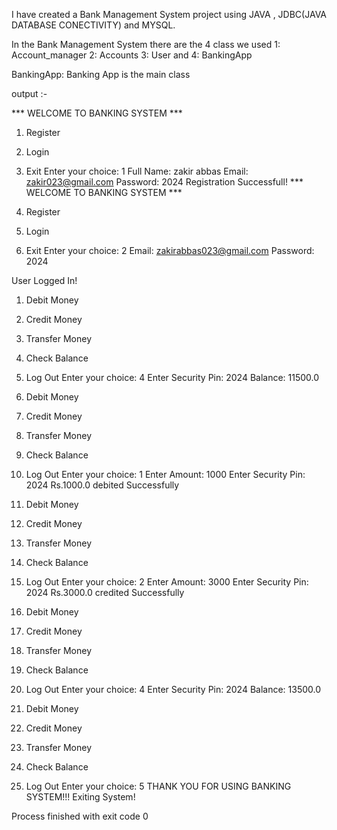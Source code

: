 I have created a Bank Management System project using JAVA , JDBC(JAVA DATABASE CONECTIVITY) and MYSQL.

In the Bank Management System there are the 4 class we used
1:  Account_manager 
2:  Accounts
3:  User and 
4:  BankingApp

BankingApp: Banking App is the main class


output :-

*** WELCOME TO BANKING SYSTEM ***

1. Register
2. Login
3. Exit
Enter your choice: 
1
Full Name: zakir abbas
Email: zakir023@gmail.com
Password: 2024
Registration Successfull!
*** WELCOME TO BANKING SYSTEM ***

1. Register
2. Login
3. Exit
Enter your choice: 
2
Email: zakirabbas023@gmail.com
Password: 2024

User Logged In!

1. Debit Money
2. Credit Money
3. Transfer Money
4. Check Balance
5. Log Out
Enter your choice: 
4
Enter Security Pin: 2024
Balance: 11500.0

1. Debit Money
2. Credit Money
3. Transfer Money
4. Check Balance
5. Log Out
Enter your choice: 
1
Enter Amount: 1000
Enter Security Pin: 2024
Rs.1000.0 debited Successfully

1. Debit Money
2. Credit Money
3. Transfer Money
4. Check Balance
5. Log Out
Enter your choice: 
2
Enter Amount: 3000
Enter Security Pin: 2024
Rs.3000.0 credited Successfully

1. Debit Money
2. Credit Money
3. Transfer Money
4. Check Balance
5. Log Out
Enter your choice: 
4
Enter Security Pin: 2024
Balance: 13500.0

1. Debit Money
2. Credit Money
3. Transfer Money
4. Check Balance
5. Log Out
Enter your choice: 
5
THANK YOU FOR USING BANKING SYSTEM!!!
Exiting System!

Process finished with exit code 0


